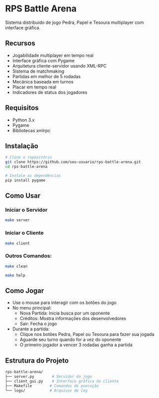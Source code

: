 # RPS Battle Arena

Sistema distribuído de jogo Pedra, Papel e Tesoura multiplayer com interface gráfica.

## Recursos

- Jogabilidade multiplayer em tempo real
- Interface gráfica com Pygame
- Arquitetura cliente-servidor usando XML-RPC
- Sistema de matchmaking
- Partidas em melhor de 5 rodadas
- Mecânica baseada em turnos
- Placar em tempo real
- Indicadores de status dos jogadores

## Requisitos

- Python 3.x
- Pygame
- Bibliotecas xmlrpc

## Instalação

```bash
# Clone o repositório
git clone https://github.com/seu-usuario/rps-battle-arena.git
cd rps-battle-arena

# Instale as dependências
pip install pygame
```

## Como Usar

### Iniciar o Servidor

```bash
make server
```

### Iniciar o Cliente

```bash
make client
```

### Outros Comandos:

```bash
make clean
```

```bash
make help
```

## Como Jogar

- Use o mouse para interagir com os botões do jogo
- No menu principal:
  - Nova Partida: Inicia busca por um oponente
  - Créditos: Mostra informações dos desenvolvedores
  - Sair: Fecha o jogo
- Durante a partida:
  - Clique nos botões Pedra, Papel ou Tesoura para fazer sua jogada
  - Aguarde seu turno quando for a vez do oponente
  - O primeiro jogador a vencer 3 rodadas ganha a partida

## Estrutura do Projeto

```bash
rps-battle-arena/
├── server.py        # Servidor do jogo
├── client_gui.py    # Interface gráfica do cliente
├── Makefile        # Comandos de execução
└── logs/           # Arquivos de log

```
